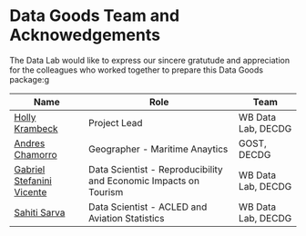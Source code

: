 # Data Goods Team and Acknowedgements

The Data Lab would like to express our sincere gratutude and appreciation for the colleagues who worked together to prepare this Data Goods package:g

| **Name**                                                   | **Role**                                       | **Team**           |
| ---------------------------------------------------------- | ---------------------------------------------- | ------------------ |
| [Holly Krambeck](mailto:hkrambeck%40worldbank.org)         | Project Lead                                   | WB Data Lab, DECDG |
| [Andres Chamorro](mailto:achamorroelizond%40worldbank.org) | Geographer - Maritime Anaytics                 | GOST, DECDG        |
| [Gabriel Stefanini Vicente](mailto:gvicente%40worldbank.org)              | Data Scientist - Reproducibility and Economic Impacts on Tourism| WB Data Lab, DECDG |
| [Sahiti Sarva](mailto:ssarva%40worldbank.org)              | Data Scientist - ACLED and Aviation Statistics | WB Data Lab, DECDG |
